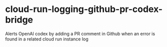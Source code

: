 # cloud-run-logging-github-pr-codex-bridge
Alerts OpenAI codex by adding a PR comment in Github when an error is found in a related cloud run instance log 
